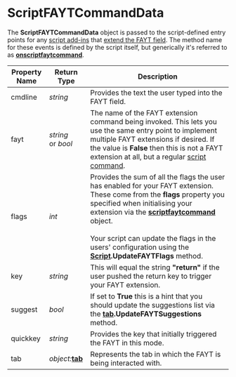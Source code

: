 # ScriptFAYTCommandData

The **ScriptFAYTCommandData** object is passed to the script-defined entry points for any [script add-ins](/Manual/scripting/script_add-ins/RAEDME.md) that [extend the FAYT field](/Manual/scripting/example_scripts/extending_the_fayt.md). The method name for these events is defined by the script itself, but generically it's referred to as **[onscriptfaytcommand](../scripting_events/onscriptfaytcommand.md)**.

| Property Name | Return Type | Description |
| --- | --- | --- |
| cmdline | *string* | Provides the text the user typed into the FAYT field. |
| fayt | *string*  <br />or *bool* | The name of the FAYT extension command being invoked. This lets you use the same entry point to implement multiple FAYT extensions if desired. If the value is **False** then this is not a FAYT extension at all, but a regular [script command](scriptcommanddata.md). |
| flags | *int* | Provides the sum of all the flags the user has enabled for your FAYT extension. These come from the **flags** property you specified when initialising your extension via the **[scriptfaytcommand](scriptfaytcommand.md)** object.<br /><br />Your script can update the flags in the users' configuration using the **[Script](script.md).UpdateFAYTFlags** method. |
| key | *string* | This will equal the string **"return"** if the user pushed the return key to trigger your FAYT extension. |
| suggest | *bool* | If set to **True** this is a hint that you should update the suggestions list via the **[tab](tab.md).UpdateFAYTSuggestions** method. |
| quickkey | *string* | Provides the key that initially triggered the FAYT in this mode. |
| tab | *object:***[tab](tab.md)** | Represents the tab in which the FAYT is being interacted with. |

